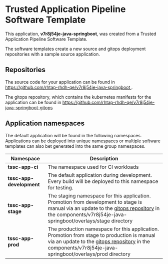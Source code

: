 # Trusted Application Pipeline Software Template

This application, **v7r8j54je-java-springboot**, was created from a Trusted Application Pipeline Software Template.

The software templates create a new source and gitops deployment repositories with a sample source application. 

## Repositories

The source code for your application can be found in [https://github.com/rhtap-rhdh-qe/v7r8j54je-java-springboot ](https://github.com/rhtap-rhdh-qe/v7r8j54je-java-springboot ).
 
The gitops repository, which contains the kubernetes manifests for the application can be found in 
[https://github.com/rhtap-rhdh-qe/v7r8j54je-java-springboot-gitops ](https://github.com/rhtap-rhdh-qe/v7r8j54je-java-springboot-gitops ) 

## Application namespaces 

The default application will be found in the following namespaces. Applications can be deployed into unique namespaces or multiple software templates can also bet generated into the same group namespaces.  

|  Namespace   |  Description   |  
| -------- | -------- |
| **tssc-app-ci** | The namespace used for CI workloads |
| **tssc-app-development** | The default application during development. Every build will be deployed to this namespace for testing. |
| **tssc-app-stage** | The staging namespace for this application. Promotion from development to stage is manual via an update to the [gitops repository](https://github.com/rhtap-rhdh-qe/v7r8j54je-java-springboot-gitops ) in the components/v7r8j54je-java-springboot/overlays/stage directory |
| **tssc-app-prod** | The production namespace for this application. Promotion from stage to production is manual via an update to the [gitops repository](https://github.com/rhtap-rhdh-qe/v7r8j54je-java-springboot-gitops ) in the components/v7r8j54je-java-springboot/overlays/prod directory |